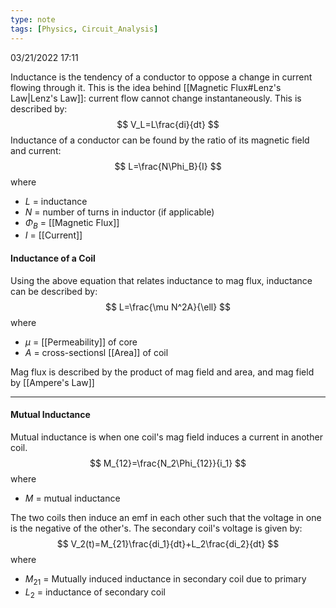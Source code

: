 ```yaml
---
type: note
tags: [Physics, Circuit_Analysis]
---
```

03/21/2022 17:11

  

Inductance is the tendency of a conductor to oppose a change in current flowing through it. This is the idea behind [[Magnetic Flux#Lenz's Law|Lenz's Law]]: current flow cannot change instantaneously. This is described by:
$$
V_L=L\frac{di}{dt}
$$
Inductance of a conductor can be found by the ratio of its magnetic field and current:
$$
L=\frac{N\Phi_B}{I}
$$
where
- $L$ = inductance
- $N$ = number of turns in inductor (if applicable)
- $\Phi_B$ = [[Magnetic Flux]]
- $I$ = [[Current]]

#### Inductance of a Coil
Using the above equation that relates inductance to mag flux, inductance can be described by:
$$
L=\frac{\mu N^2A}{\ell}
$$
where 
- $\mu$ = [[Permeability]] of core
- $A$ = cross-sectionsl [[Area]] of coil

Mag flux is described by the product of mag field and area, and mag field by [[Ampere's Law]]

---

#### Mutual Inductance
Mutual inductance is when one coil's mag field induces a current in another coil.
$$
M_{12}=\frac{N_2\Phi_{12}}{i_1}
$$
where
- $M$ = mutual inductance

The two coils then induce an emf in each other such that the voltage in one is the negative of the other's. The secondary coil's voltage is given by:
$$
V_2(t)=M_{21}\frac{di_1}{dt}+L_2\frac{di_2}{dt}
$$
where
- $M_{21}$ = Mutually induced inductance in secondary coil due to primary
- $L_2$ = inductance of secondary coil

